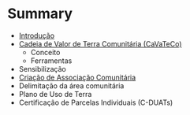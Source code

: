 # Summary

* [Introdução](README.md)
* [Cadeia de Valor de Terra Comunitária \(CaVaTeCo\)](cadeia-de-valor-de-terra-comunitaria-cavateco.md)
  * Conceito
  * Ferramentas
* Sensibilização
* [Criação de Associação Comunitária](criacao-de-associacao-comunitaria.md)
* Delimitação da área comunitária
* Plano de Uso de Terra
* Certificação de Parcelas Individuais \(C-DUATs\)

